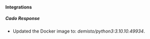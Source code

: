 #### Integrations
##### Cado Response
- Updated the Docker image to: *demisto/python3:3.10.10.49934*.
